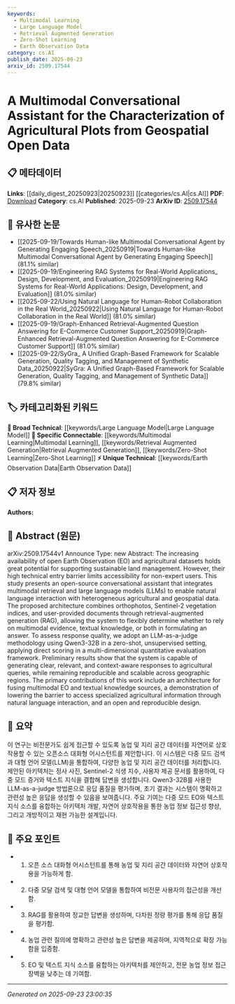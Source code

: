 ```yaml
---
keywords:
  - Multimodal Learning
  - Large Language Model
  - Retrieval Augmented Generation
  - Zero-Shot Learning
  - Earth Observation Data
category: cs.AI
publish_date: 2025-09-23
arxiv_id: 2509.17544
---
```


<!-- KEYWORD_LINKING_METADATA:
{
  "processed_timestamp": "2025-09-23T23:00:35.757591",
  "vocabulary_version": "1.0",
  "selected_keywords": [
    "Multimodal Learning",
    "Large Language Model",
    "Retrieval Augmented Generation",
    "Zero-Shot Learning",
    "Earth Observation Data"
  ],
  "rejected_keywords": [],
  "similarity_scores": {
    "Multimodal Learning": 0.78,
    "Large Language Model": 0.8,
    "Retrieval Augmented Generation": 0.85,
    "Zero-Shot Learning": 0.79,
    "Earth Observation Data": 0.72
  },
  "extraction_method": "AI_prompt_based",
  "budget_applied": true,
  "candidates_json": {
    "candidates": [
      {
        "surface": "multimodal retrieval",
        "canonical": "Multimodal Learning",
        "aliases": [
          "multimodal data retrieval"
        ],
        "category": "specific_connectable",
        "rationale": "Multimodal Learning is essential for integrating diverse data types, enhancing connectivity with related concepts.",
        "novelty_score": 0.55,
        "connectivity_score": 0.85,
        "specificity_score": 0.7,
        "link_intent_score": 0.78
      },
      {
        "surface": "large language models",
        "canonical": "Large Language Model",
        "aliases": [
          "LLMs"
        ],
        "category": "broad_technical",
        "rationale": "Large Language Models are foundational to natural language processing tasks, providing broad technical connectivity.",
        "novelty_score": 0.4,
        "connectivity_score": 0.9,
        "specificity_score": 0.6,
        "link_intent_score": 0.8
      },
      {
        "surface": "retrieval-augmented generation",
        "canonical": "Retrieval Augmented Generation",
        "aliases": [
          "RAG"
        ],
        "category": "specific_connectable",
        "rationale": "RAG is a trending concept that bridges retrieval and generation, crucial for linking related research.",
        "novelty_score": 0.7,
        "connectivity_score": 0.88,
        "specificity_score": 0.78,
        "link_intent_score": 0.85
      },
      {
        "surface": "zero-shot, unsupervised setting",
        "canonical": "Zero-Shot Learning",
        "aliases": [
          "zero-shot"
        ],
        "category": "specific_connectable",
        "rationale": "Zero-Shot Learning allows models to generalize to unseen tasks, enhancing cross-domain connectivity.",
        "novelty_score": 0.65,
        "connectivity_score": 0.82,
        "specificity_score": 0.75,
        "link_intent_score": 0.79
      },
      {
        "surface": "Earth Observation datasets",
        "canonical": "Earth Observation Data",
        "aliases": [
          "EO datasets"
        ],
        "category": "unique_technical",
        "rationale": "Earth Observation Data is a unique technical area crucial for geospatial analysis and linking to environmental studies.",
        "novelty_score": 0.68,
        "connectivity_score": 0.77,
        "specificity_score": 0.82,
        "link_intent_score": 0.72
      }
    ],
    "ban_list_suggestions": [
      "natural language interaction",
      "response quality",
      "preliminary results"
    ]
  },
  "decisions": [
    {
      "candidate_surface": "multimodal retrieval",
      "resolved_canonical": "Multimodal Learning",
      "decision": "linked",
      "scores": {
        "novelty": 0.55,
        "connectivity": 0.85,
        "specificity": 0.7,
        "link_intent": 0.78
      }
    },
    {
      "candidate_surface": "large language models",
      "resolved_canonical": "Large Language Model",
      "decision": "linked",
      "scores": {
        "novelty": 0.4,
        "connectivity": 0.9,
        "specificity": 0.6,
        "link_intent": 0.8
      }
    },
    {
      "candidate_surface": "retrieval-augmented generation",
      "resolved_canonical": "Retrieval Augmented Generation",
      "decision": "linked",
      "scores": {
        "novelty": 0.7,
        "connectivity": 0.88,
        "specificity": 0.78,
        "link_intent": 0.85
      }
    },
    {
      "candidate_surface": "zero-shot, unsupervised setting",
      "resolved_canonical": "Zero-Shot Learning",
      "decision": "linked",
      "scores": {
        "novelty": 0.65,
        "connectivity": 0.82,
        "specificity": 0.75,
        "link_intent": 0.79
      }
    },
    {
      "candidate_surface": "Earth Observation datasets",
      "resolved_canonical": "Earth Observation Data",
      "decision": "linked",
      "scores": {
        "novelty": 0.68,
        "connectivity": 0.77,
        "specificity": 0.82,
        "link_intent": 0.72
      }
    }
  ]
}
-->

# A Multimodal Conversational Assistant for the Characterization of Agricultural Plots from Geospatial Open Data

## 📋 메타데이터

**Links**: [[daily_digest_20250923|20250923]] [[categories/cs.AI|cs.AI]]
**PDF**: [Download](https://arxiv.org/pdf/2509.17544.pdf)
**Category**: cs.AI
**Published**: 2025-09-23
**ArXiv ID**: [2509.17544](https://arxiv.org/abs/2509.17544)

## 🔗 유사한 논문
- [[2025-09-19/Towards Human-like Multimodal Conversational Agent by Generating Engaging Speech_20250919|Towards Human-like Multimodal Conversational Agent by Generating Engaging Speech]] (81.1% similar)
- [[2025-09-19/Engineering RAG Systems for Real-World Applications_ Design, Development, and Evaluation_20250919|Engineering RAG Systems for Real-World Applications: Design, Development, and Evaluation]] (81.0% similar)
- [[2025-09-22/Using Natural Language for Human-Robot Collaboration in the Real World_20250922|Using Natural Language for Human-Robot Collaboration in the Real World]] (81.0% similar)
- [[2025-09-19/Graph-Enhanced Retrieval-Augmented Question Answering for E-Commerce Customer Support_20250919|Graph-Enhanced Retrieval-Augmented Question Answering for E-Commerce Customer Support]] (81.0% similar)
- [[2025-09-22/SyGra_ A Unified Graph-Based Framework for Scalable Generation, Quality Tagging, and Management of Synthetic Data_20250922|SyGra: A Unified Graph-Based Framework for Scalable Generation, Quality Tagging, and Management of Synthetic Data]] (79.8% similar)

## 🏷️ 카테고리화된 키워드
**🧠 Broad Technical**: [[keywords/Large Language Model|Large Language Model]]
**🔗 Specific Connectable**: [[keywords/Multimodal Learning|Multimodal Learning]], [[keywords/Retrieval Augmented Generation|Retrieval Augmented Generation]], [[keywords/Zero-Shot Learning|Zero-Shot Learning]]
**⚡ Unique Technical**: [[keywords/Earth Observation Data|Earth Observation Data]]

## 📋 저자 정보

**Authors:** 

## 📄 Abstract (원문)

arXiv:2509.17544v1 Announce Type: new 
Abstract: The increasing availability of open Earth Observation (EO) and agricultural datasets holds great potential for supporting sustainable land management. However, their high technical entry barrier limits accessibility for non-expert users. This study presents an open-source conversational assistant that integrates multimodal retrieval and large language models (LLMs) to enable natural language interaction with heterogeneous agricultural and geospatial data. The proposed architecture combines orthophotos, Sentinel-2 vegetation indices, and user-provided documents through retrieval-augmented generation (RAG), allowing the system to flexibly determine whether to rely on multimodal evidence, textual knowledge, or both in formulating an answer. To assess response quality, we adopt an LLM-as-a-judge methodology using Qwen3-32B in a zero-shot, unsupervised setting, applying direct scoring in a multi-dimensional quantitative evaluation framework. Preliminary results show that the system is capable of generating clear, relevant, and context-aware responses to agricultural queries, while remaining reproducible and scalable across geographic regions. The primary contributions of this work include an architecture for fusing multimodal EO and textual knowledge sources, a demonstration of lowering the barrier to access specialized agricultural information through natural language interaction, and an open and reproducible design.

## 📝 요약

이 연구는 비전문가도 쉽게 접근할 수 있도록 농업 및 지리 공간 데이터를 자연어로 상호작용할 수 있는 오픈소스 대화형 어시스턴트를 제안합니다. 이 시스템은 다중 모드 검색과 대형 언어 모델(LLM)을 통합하여, 다양한 농업 및 지리 공간 데이터를 처리합니다. 제안된 아키텍처는 정사 사진, Sentinel-2 식생 지수, 사용자 제공 문서를 활용하여, 다중 모드 증거와 텍스트 지식을 결합해 답변을 생성합니다. Qwen3-32B를 사용한 LLM-as-a-judge 방법론으로 응답 품질을 평가하며, 초기 결과는 시스템이 명확하고 관련성 높은 응답을 생성할 수 있음을 보여줍니다. 주요 기여는 다중 모드 EO와 텍스트 지식 소스를 융합하는 아키텍처 개발, 자연어 상호작용을 통한 농업 정보 접근성 향상, 그리고 개방적이고 재현 가능한 설계입니다.

## 🎯 주요 포인트

- 1. 오픈 소스 대화형 어시스턴트를 통해 농업 및 지리 공간 데이터와 자연어 상호작용을 가능하게 함.
- 2. 다중 모달 검색 및 대형 언어 모델을 통합하여 비전문 사용자의 접근성을 개선함.
- 3. RAG를 활용하여 정교한 답변을 생성하며, 다차원 정량 평가를 통해 응답 품질을 평가함.
- 4. 농업 관련 질의에 명확하고 관련성 높은 답변을 제공하며, 지역적으로 확장 가능함을 입증함.
- 5. EO 및 텍스트 지식 소스를 융합하는 아키텍처를 제안하고, 전문 농업 정보 접근 장벽을 낮추는 데 기여함.


---

*Generated on 2025-09-23 23:00:35*